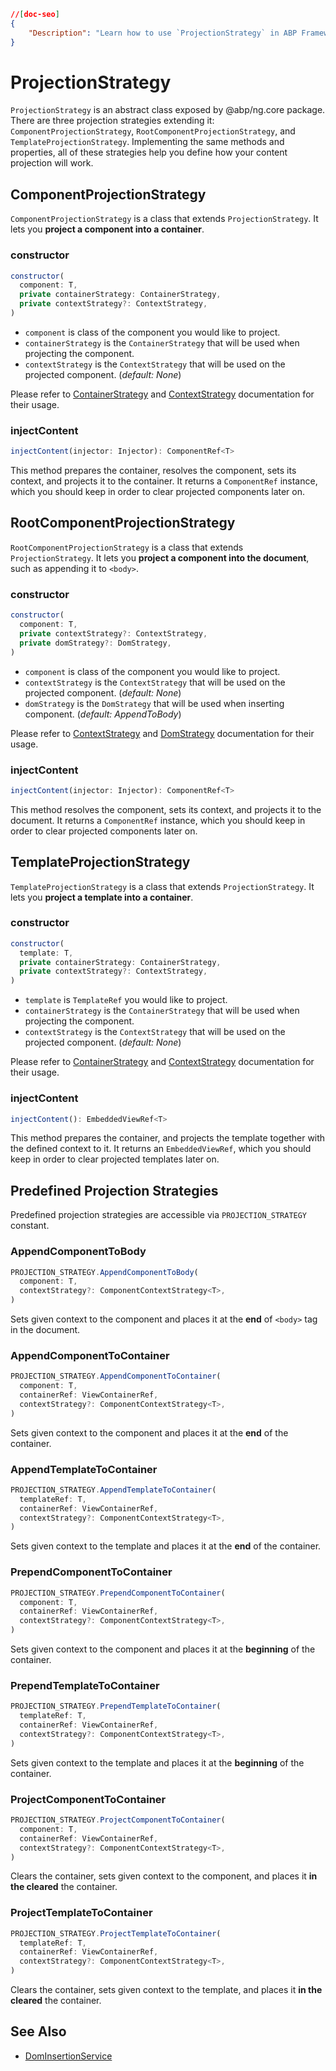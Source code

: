 ```json
//[doc-seo]
{
    "Description": "Learn how to use `ProjectionStrategy` in ABP Framework to effectively project components with various strategies for enhanced content management."
}
```

# ProjectionStrategy

`ProjectionStrategy` is an abstract class exposed by @abp/ng.core package. There are three projection strategies extending it: `ComponentProjectionStrategy`, `RootComponentProjectionStrategy`, and `TemplateProjectionStrategy`. Implementing the same methods and properties, all of these strategies help you define how your content projection will work.



## ComponentProjectionStrategy

`ComponentProjectionStrategy` is a class that extends `ProjectionStrategy`. It lets you **project a component into a container**.


### constructor

```js
constructor(
  component: T,
  private containerStrategy: ContainerStrategy,
  private contextStrategy?: ContextStrategy,
)
```

- `component` is class of the component you would like to project.
- `containerStrategy` is the `ContainerStrategy` that will be used when projecting the component.
- `contextStrategy` is the `ContextStrategy` that will be used on the projected component. (_default: None_)

Please refer to [ContainerStrategy](./container-strategy.md) and [ContextStrategy](./context-strategy.md) documentation for their usage.


### injectContent

```js
injectContent(injector: Injector): ComponentRef<T>
```

This method prepares the container, resolves the component, sets its context, and projects it to the container. It returns a `ComponentRef` instance, which you should keep in order to clear projected components later on.



## RootComponentProjectionStrategy

`RootComponentProjectionStrategy` is a class that extends `ProjectionStrategy`. It lets you **project a component into the document**, such as appending it to `<body>`.


### constructor

```js
constructor(
  component: T,
  private contextStrategy?: ContextStrategy,
  private domStrategy?: DomStrategy,
)
```

- `component` is class of the component you would like to project.
- `contextStrategy` is the `ContextStrategy` that will be used on the projected component. (_default: None_)
- `domStrategy` is the `DomStrategy` that will be used when inserting component. (_default: AppendToBody_)

Please refer to [ContextStrategy](./context-strategy.md) and [DomStrategy](./dom-strategy.md) documentation for their usage.


### injectContent

```js
injectContent(injector: Injector): ComponentRef<T>
```

This method resolves the component, sets its context, and projects it to the document. It returns a `ComponentRef` instance, which you should keep in order to clear projected components later on.



## TemplateProjectionStrategy

`TemplateProjectionStrategy` is a class that extends `ProjectionStrategy`. It lets you **project a template into a container**.


### constructor

```js
constructor(
  template: T,
  private containerStrategy: ContainerStrategy,
  private contextStrategy?: ContextStrategy,
)
```

- `template` is `TemplateRef` you would like to project.
- `containerStrategy` is the `ContainerStrategy` that will be used when projecting the component.
- `contextStrategy` is the `ContextStrategy` that will be used on the projected component. (_default: None_)

Please refer to [ContainerStrategy](./container-strategy.md) and [ContextStrategy](./context-strategy.md) documentation for their usage.


### injectContent

```js
injectContent(): EmbeddedViewRef<T>
```

This method prepares the container, and projects the template together with the defined context to it. It returns an `EmbeddedViewRef`, which you should keep in order to clear projected templates later on.



## Predefined Projection Strategies

Predefined projection strategies are accessible via `PROJECTION_STRATEGY` constant.


### AppendComponentToBody

```js
PROJECTION_STRATEGY.AppendComponentToBody(
  component: T,
  contextStrategy?: ComponentContextStrategy<T>,
)
```

Sets given context to the component and places it at the **end** of `<body>` tag in the document.


### AppendComponentToContainer

```js
PROJECTION_STRATEGY.AppendComponentToContainer(
  component: T,
  containerRef: ViewContainerRef,
  contextStrategy?: ComponentContextStrategy<T>,
)
```

Sets given context to the component and places it at the **end** of the container.


### AppendTemplateToContainer

```js
PROJECTION_STRATEGY.AppendTemplateToContainer(
  templateRef: T,
  containerRef: ViewContainerRef,
  contextStrategy?: ComponentContextStrategy<T>,
)
```

Sets given context to the template and places it at the **end** of the container.


### PrependComponentToContainer

```js
PROJECTION_STRATEGY.PrependComponentToContainer(
  component: T,
  containerRef: ViewContainerRef,
  contextStrategy?: ComponentContextStrategy<T>,
)
```

Sets given context to the component and places it at the **beginning** of the container.


### PrependTemplateToContainer

```js
PROJECTION_STRATEGY.PrependTemplateToContainer(
  templateRef: T,
  containerRef: ViewContainerRef,
  contextStrategy?: ComponentContextStrategy<T>,
)
```

Sets given context to the template and places it at the **beginning** of the container.


### ProjectComponentToContainer

```js
PROJECTION_STRATEGY.ProjectComponentToContainer(
  component: T,
  containerRef: ViewContainerRef,
  contextStrategy?: ComponentContextStrategy<T>,
)
```

Clears the container, sets given context to the component, and places it **in the cleared** the container.


### ProjectTemplateToContainer

```js
PROJECTION_STRATEGY.ProjectTemplateToContainer(
  templateRef: T,
  containerRef: ViewContainerRef,
  contextStrategy?: ComponentContextStrategy<T>,
)
```

Clears the container, sets given context to the template, and places it **in the cleared** the container.


## See Also

- [DomInsertionService](./dom-insertion-service.md)
